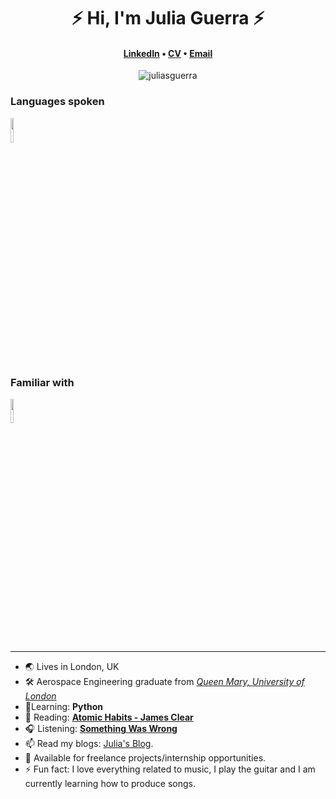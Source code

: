 
<h1 align="center">⚡️ Hi, I'm Julia Guerra ⚡️</h1>
<h4 align="center"><a href="https://www.linkedin.com/in/juliaguerra0/">LinkedIn</a> &bull; <a href="https://drive.google.com/file/d/1RfzoBfQQ1ufzQZY2hUgA94o4bcBtTNWm/view?usp=sharing">CV</a> &bull; <a href="mailto:juliaguesam@gmail.com">Email</a></h4>

<p align="center">
  <img align="center" src="https://github-readme-streak-stats.herokuapp.com/?user=juliasguerra" alt="juliasguerra" />
</p>

### Languages spoken
<code><img width="10%" src="https://www.vectorlogo.zone/logos/python/python-ar21.svg"></code>

### Familiar with
<code><img width="10%" src="https://www.vectorlogo.zone/logos/git-scm/git-scm-ar21.svg"></code>

---

- 🌏 Lives in London, UK
- 🛠 Aerospace Engineering graduate from _[Queen Mary, University of London](https://www.qmul.ac.uk/undergraduate/coursefinder/courses/2020/aerospace-engineering/)_
- 🧠Learning: **Python**
- 📖 Reading: **[Atomic Habits - James Clear](https://www.goodreads.com/book/show/40121378-atomic-habits)**
- 🎧 Listening: **[Something Was Wrong](https://open.spotify.com/episode/1L53lAJ4lv6tezDycy9iTg?si=YklTRTVPQ6uIxiM9MaSYWg&dl_branch=1)**
-  📫 Read my blogs: [Julia's Blog](https://medium.com/@juliaguesam).
-  🎯 Available for freelance projects/internship opportunities.
-  ⚡ Fun fact: I love everything related to music, I play the guitar and I am currently learning how to produce songs. 


<!---
juliasguerra/juliasguerra is a ✨ special ✨ repository because its `README.md` (this file) appears on your GitHub profile.
You can click the Preview link to take a look at your changes.
--->


